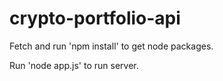 # crypto-portfolio-api

Fetch and run 'npm install' to get node packages.

Run 'node app.js' to run server.
